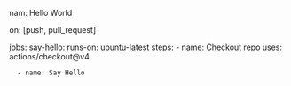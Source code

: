 nam: Hello World

on: [push, pull_request]

jobs:
  say-hello:
    runs-on: ubuntu-latest
    steps:
      - name: Checkout repo
        uses: actions/checkout@v4

      - name: Say Hello

